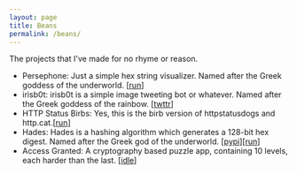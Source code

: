 ```yaml
---
layout: page
title: Beans
permalink: /beans/
---
```


The projects that I've made for no rhyme or reason.

* Persephone: Just a simple hex string visualizer. Named after the Greek goddess of the underworld. [[run](https://persephone-vmh.herokuapp.com/)]
* irisb0t: irisb0t is a simple image tweeting bot or whatever. Named after the Greek goddess of the rainbow. [[twttr](https://twitter.com/irisb0t)]
* HTTP Status Birbs:  Yes, this is the birb version of httpstatusdogs and http.cat.[[run](https://http-birbs.herokuapp.com/)]
* Hades: Hades is a hashing algorithm which generates a 128-bit hex digest. Named after the Greek god of the underworld. [[pypi](https://pypi.org/project/hades-hash/)][[run](https://persephone-vmh.herokuapp.com/)]
* Access Granted: A cryptography based puzzle app, containing 10 levels, each harder than the last. [[idle](#)]

